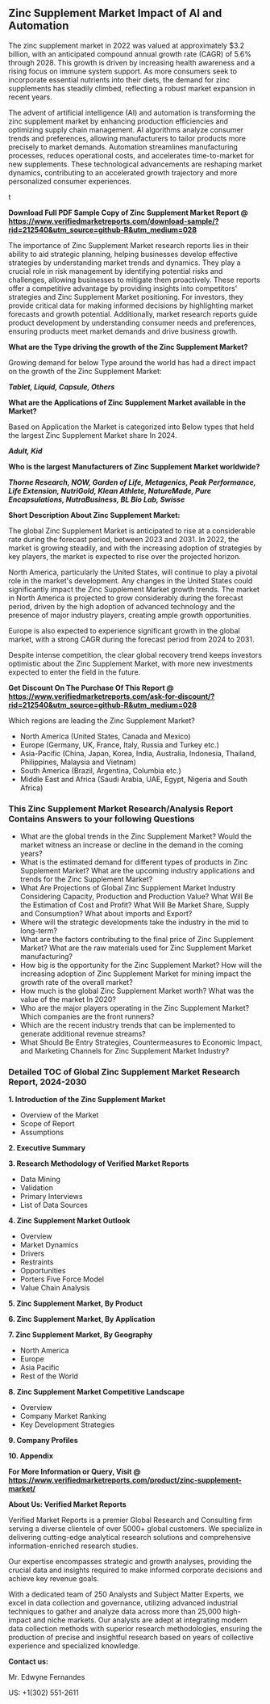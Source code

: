 <h2>Zinc Supplement Market Impact of AI and Automation</h2><p>The zinc supplement market in 2022 was valued at approximately $3.2 billion, with an anticipated compound annual growth rate (CAGR) of 5.6% through 2028. This growth is driven by increasing health awareness and a rising focus on immune system support. As more consumers seek to incorporate essential nutrients into their diets, the demand for zinc supplements has steadily climbed, reflecting a robust market expansion in recent years.</p><p>The advent of artificial intelligence (AI) and automation is transforming the zinc supplement market by enhancing production efficiencies and optimizing supply chain management. AI algorithms analyze consumer trends and preferences, allowing manufacturers to tailor products more precisely to market demands. Automation streamlines manufacturing processes, reduces operational costs, and accelerates time-to-market for new supplements. These technological advancements are reshaping market dynamics, contributing to an accelerated growth trajectory and more personalized consumer experiences.</p>t</p><p id="" class=""><strong>Download Full PDF Sample Copy of Zinc Supplement Market Report @ <a href="https://www.verifiedmarketreports.com/download-sample/?rid=212540&utm_source=github-R&utm_medium=028" target="_blank">https://www.verifiedmarketreports.com/download-sample/?rid=212540&utm_source=github-R&utm_medium=028</a></strong></p><p>The importance of&nbsp;Zinc Supplement Market research reports lies in their ability to aid strategic planning, helping businesses develop effective strategies by understanding market trends and dynamics. They play a crucial role in risk management by identifying potential risks and challenges, allowing businesses to mitigate them proactively. These reports offer a competitive advantage by providing insights into competitors' strategies and Zinc Supplement Market positioning. For investors, they provide critical data for making informed decisions by highlighting market forecasts and growth potential. Additionally, market research reports guide product development by understanding consumer needs and preferences, ensuring products meet market demands and drive business growth.</p><p><strong>What are the&nbsp;Type driving the growth of the Zinc Supplement Market?</strong></p><p id="" class="">Growing demand for below Type around the world has had a direct impact on the growth of the Zinc Supplement Market:</p><em><strong>Tablet, Liquid, Capsule, Others</strong></em></p><strong>What are the&nbsp;Applications&nbsp;of Zinc Supplement Market available in the Market?</strong></p><p id="" class="">Based on Application the Market is categorized into Below types that held the largest Zinc Supplement Market share In 2024.</p><em><strong>Adult, Kid</strong></em></p><strong>Who is the largest Manufacturers of Zinc Supplement Market worldwide?</strong></p><p><em><strong>Thorne Research, NOW, Garden of Life, Metagenics, Peak Performance, Life Extension, NutriGold, Klean Athlete, NatureMade, Pure Encapsulations, NutraBusiness, BL Bio Lab, Swisse</strong></em></p><p id="" class=""><strong>Short Description About Zinc Supplement Market:</strong></p><p>The global Zinc Supplement Market is anticipated to rise at a considerable rate during the forecast period, between 2023 and 2031. In 2022, the market is growing steadily, and with the increasing adoption of strategies by key players, the market is expected to rise over the projected horizon.</p><p>North America, particularly the United States, will continue to play a pivotal role in the market's development. Any changes in the United States could significantly impact the Zinc Supplement Market growth trends. The market in North America is projected to grow considerably during the forecast period, driven by the high adoption of advanced technology and the presence of major industry players, creating ample growth opportunities.</p><p>Europe is also expected to experience significant growth in the global market, with a strong CAGR during the forecast period from 2024 to 2031.</p><p>Despite intense competition, the clear global recovery trend keeps investors optimistic about the Zinc Supplement Market, with more new investments expected to enter the field in the future.</p><p id="" class=""><strong>Get Discount On The Purchase Of This Report @ <a href="https://www.verifiedmarketreports.com/ask-for-discount/?rid=212540&utm_source=github-R&utm_medium=028" target="_blank">https://www.verifiedmarketreports.com/ask-for-discount/?rid=212540&utm_source=github-R&utm_medium=028</a></strong></p>Which regions are leading the Zinc Supplement Market?</p><ul><li>North America (United States, Canada and Mexico)</li><li>Europe (Germany, UK, France, Italy, Russia and Turkey etc.)</li><li>Asia-Pacific (China, Japan, Korea, India, Australia, Indonesia, Thailand, Philippines, Malaysia and Vietnam)</li><li>South America (Brazil, Argentina, Columbia etc.)</li><li>Middle East and Africa (Saudi Arabia, UAE, Egypt, Nigeria and South Africa)</li></ul><h3 id="" class="">This Zinc Supplement Market Research/Analysis Report Contains Answers to your following Questions</h3><ul><li>What are the global trends in the Zinc Supplement Market? Would the market witness an increase or decline in the demand in the coming years?</li><li>What is the estimated demand for different types of products in Zinc Supplement Market? What are the upcoming industry applications and trends for the Zinc Supplement Market?</li><li>What Are Projections of Global Zinc Supplement Market Industry Considering Capacity, Production and Production Value? What Will Be the Estimation of Cost and Profit? What Will Be Market Share, Supply and Consumption? What about imports and Export?</li><li>Where will the strategic developments take the industry in the mid to long-term?</li><li>What are the factors contributing to the final price of Zinc Supplement Market? What are the raw materials used for Zinc Supplement Market manufacturing?</li><li>How big is the opportunity for the Zinc Supplement Market? How will the increasing adoption of Zinc Supplement Market for mining impact the growth rate of the overall market?</li><li>How much is the global Zinc Supplement Market worth? What was the value of the market In 2020?</li><li>Who are the major players operating in the Zinc Supplement Market? Which companies are the front runners?</li><li>Which are the recent industry trends that can be implemented to generate additional revenue streams?</li><li>What Should Be Entry Strategies, Countermeasures to Economic Impact, and Marketing Channels for Zinc Supplement Market Industry?</li></ul><h3 id="" class="">Detailed TOC of Global Zinc Supplement Market Research Report, 2024-2030</h3><p id="" class=""><strong>1. Introduction of the Zinc Supplement Market</strong></p><ul><li>Overview of the Market</li><li>Scope of Report</li><li>Assumptions</li></ul><p id="" class=""><strong>2. Executive Summary</strong></p><p id="" class=""><strong>3. Research Methodology of Verified Market Reports</strong></p><ul><li>Data Mining</li><li>Validation</li><li>Primary Interviews</li><li>List of Data Sources</li></ul><p id="" class=""><strong>4. Zinc Supplement Market Outlook</strong></p><ul><li>Overview</li><li>Market Dynamics</li><li>Drivers</li><li>Restraints</li><li>Opportunities</li><li>Porters Five Force Model</li><li>Value Chain Analysis</li></ul><p id="" class=""><strong>5. Zinc Supplement Market, By Product</strong></p><p id="" class=""><strong>6. Zinc Supplement Market, By Application</strong></p><p id="" class=""><strong>7. Zinc Supplement Market, By Geography</strong></p><ul><li>North America</li><li>Europe</li><li>Asia Pacific</li><li>Rest of the World</li></ul><p id="" class=""><strong>8. Zinc Supplement Market Competitive Landscape</strong></p><ul><li>Overview</li><li>Company Market Ranking</li><li>Key Development Strategies</li></ul><p id="" class=""><strong>9. Company Profiles</strong></p><p id="" class=""><strong>10. Appendix</strong></p><p id="" class=""><strong>For More Information or Query, Visit @ <a href="https://www.verifiedmarketreports.com/product/zinc-supplement-market/" target="_blank">https://www.verifiedmarketreports.com/product/zinc-supplement-market/</a></strong></p><p id="" class=""><strong>About Us: Verified Market Reports</strong></p><p id="" class="">Verified Market Reports is a premier Global Research and Consulting firm serving a diverse clientele of over 5000+ global customers. We specialize in delivering cutting-edge analytical research solutions and comprehensive information-enriched research studies.</p><p id="" class="">Our expertise encompasses strategic and growth analyses, providing the crucial data and insights required to make informed corporate decisions and achieve key revenue goals.</p><p id="" class="">With a dedicated team of 250 Analysts and Subject Matter Experts, we excel in data collection and governance, utilizing advanced industrial techniques to gather and analyze data across more than 25,000 high-impact and niche markets. Our analysts are adept at integrating modern data collection methods with superior research methodologies, ensuring the production of precise and insightful research based on years of collective experience and specialized knowledge.</p><p id="" class=""><strong>Contact us:</strong></p><p id="" class="">Mr. Edwyne Fernandes</p><p id="" class="">US: +1(302) 551-2611</p>
